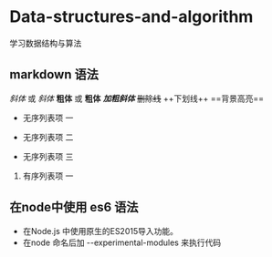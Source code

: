 # Data-structures-and-algorithm
学习数据结构与算法
## markdown 语法
*斜体* 或 _斜体_
**粗体** 或 __粗体__
***加粗斜体***
~~删除线~~
++下划线++
==背景高亮==
* 无序列表项 一
+ 无序列表项 二
- 无序列表项 三
1. 有序列表项 一

## 在node中使用 es6 语法
- 在Node.js 中使用原生的ES2015导入功能。
- 在node 命名后加 --experimental-modules 来执行代码